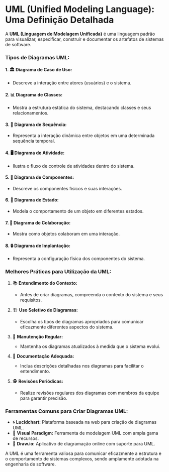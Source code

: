 # **UML (Unified Modeling Language): Uma Definição Detalhada**

A **UML (Linguagem de Modelagem Unificada)** é uma linguagem padrão para visualizar, especificar, construir e documentar os artefatos de sistemas de software.

### **Tipos de Diagramas UML:**

#### 1. 🏛️ **Diagrama de Caso de Uso:**
   - Descreve a interação entre atores (usuários) e o sistema.

#### 2. 📊 **Diagrama de Classes:**
   - Mostra a estrutura estática do sistema, destacando classes e seus relacionamentos.

#### 3. 🔄 **Diagrama de Sequência:**
   - Representa a interação dinâmica entre objetos em uma determinada sequência temporal.

#### 4. 🖥️ **Diagrama de Atividade:**
   - Ilustra o fluxo de controle de atividades dentro do sistema.

#### 5. 🔗 **Diagrama de Componentes:**
   - Descreve os componentes físicos e suas interações.

#### 6. 🤝 **Diagrama de Estado:**
   - Modela o comportamento de um objeto em diferentes estados.

#### 7. 👥 **Diagrama de Colaboração:**
   - Mostra como objetos colaboram em uma interação.

#### 8. 🔒 **Diagrama de Implantação:**
   - Representa a configuração física dos componentes do sistema.

### **Melhores Práticas para Utilização da UML:**

1. 📚 **Entendimento do Contexto:**
   - Antes de criar diagramas, compreenda o contexto do sistema e seus requisitos.

2. 🏗️ **Uso Seletivo de Diagramas:**
   - Escolha os tipos de diagramas apropriados para comunicar eficazmente diferentes aspectos do sistema.

3. 🔁 **Manutenção Regular:**
   - Mantenha os diagramas atualizados à medida que o sistema evolui.

4. 📝 **Documentação Adequada:**
   - Inclua descrições detalhadas nos diagramas para facilitar o entendimento.

5. 🕵️ **Revisões Periódicas:**
   - Realize revisões regulares dos diagramas com membros da equipe para garantir precisão.

### **Ferramentas Comuns para Criar Diagramas UML:**

- 🌀 **Lucidchart:** Plataforma baseada na web para criação de diagramas UML.
- 🧰 **Visual Paradigm:** Ferramenta de modelagem UML com ampla gama de recursos.
- 📐 **Draw.io:** Aplicativo de diagramação online com suporte para UML.

A UML é uma ferramenta valiosa para comunicar eficazmente a estrutura e o comportamento de sistemas complexos, sendo amplamente adotada na engenharia de software.
